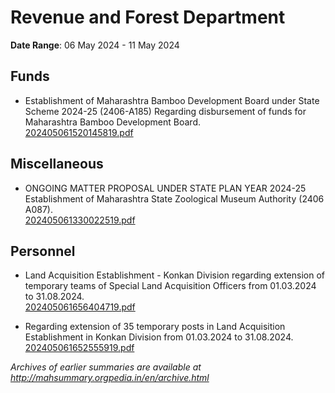 # Revenue and Forest Department

**Date Range**: 06 May 2024 - 11 May 2024


## Funds
- Establishment of Maharashtra Bamboo Development Board under State Scheme 2024-25 (2406-A185) Regarding disbursement of funds for Maharashtra Bamboo Development Board.\
  [202405061520145819.pdf](https://gr.maharashtra.gov.in/Site/Upload/Government%20Resolutions/English/202405061520145819.pdf)

## Miscellaneous
- ONGOING MATTER PROPOSAL UNDER STATE PLAN YEAR 2024-25 Establishment of Maharashtra State Zoological Museum Authority (2406 A087).\
  [202405061330022519.pdf](https://gr.maharashtra.gov.in/Site/Upload/Government%20Resolutions/English/202405061330022519.pdf)

## Personnel
- Land Acquisition Establishment - Konkan Division regarding extension of temporary teams of Special Land Acquisition Officers from 01.03.2024 to 31.08.2024.\
  [202405061656404719.pdf](https://gr.maharashtra.gov.in/Site/Upload/Government%20Resolutions/English/202405061656404719.pdf)

- Regarding extension of 35 temporary posts in Land Acquisition Establishment in Konkan Division from 01.03.2024 to 31.08.2024.\
  [202405061652555919.pdf](https://gr.maharashtra.gov.in/Site/Upload/Government%20Resolutions/English/202405061652555919.pdf)


*Archives of earlier summaries are available at http://mahsummary.orgpedia.in/en/archive.html*